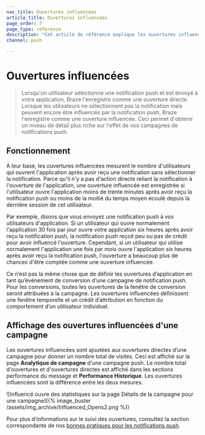```yaml
---
nav_title: Ouvertures influencées
article_title: Ouvertures influencées
page_order: 7
page_type: reference
description: "Cet article de référence explique les ouvertures influencées et comment vous pouvez les suivre pour fournir un niveau de détail plus riche à vos campagnes push."
channel: push

---
```


# Ouvertures influencées

> Lorsqu'un utilisateur sélectionne une notification push et est envoyé à votre application, Braze l'enregistre comme une ouverture directe. Lorsque les utilisateurs ne sélectionnent pas la notification mais peuvent encore être influencés par la notification push, Braze l'enregistre comme une ouverture influencée. Ceci permet d'obtenir un niveau de détail plus riche sur l'effet de vos campagnes de notifications push.

## Fonctionnement

À leur base, les ouvertures influencées mesurent le nombre d'utilisateurs qui ouvrent l'application après avoir reçu une notification sans sélectionner la notification. Parce qu'il n'y a pas d'action directe reliant la notification à l'ouverture de l'application, une ouverture influencée est enregistrée si l'utilisateur ouvre l'application moins de trente minutes après avoir reçu la notification push ou moins de la moitié du temps moyen écoulé depuis la dernière session de cet utilisateur.

Par exemple, disons que vous envoyez une notification push à vos utilisateurs d'application. Si un utilisateur qui ouvre normalement l'application 30 fois par jour ouvre votre application six heures après avoir reçu la notification push, la notification push reçoit peu ou pas de crédit pour avoir influencé l'ouverture. Cependant, si un utilisateur qui utilise normalement l'application une fois par mois ouvre l'application six heures après avoir reçu la notification push, l'ouverture a beaucoup plus de chances d'être comptée comme une ouverture influencée. 

Ce n’est pas la même chose que de définir les ouvertures d’application en tant qu’événement de conversion d’une campagne de notification push. Pour les conversions, toutes les ouvertures de la fenêtre de conversion seront attribuées à la campagne. Les ouvertures influencées définissent une fenêtre temporelle et un crédit d’attribution en fonction du comportement d’un utilisateur individuel.

## Affichage des ouvertures influencées d'une campagne

Les ouvertures influencées sont ajoutées aux ouvertures directes d’une campagne pour donner un nombre total de visites. Ceci est affiché sur la page **Analytique de campagne** d'une campagne push. Le nombre total d'ouvertures et d'ouvertures directes est affiché dans les sections performance du message et **Performance Historique**. Les ouvertures influencées sont la différence entre les deux mesures.

![Influencé ouvre des statistiques sur la page Détails de la campagne pour une campagne]({% image_buster /assets/img_archive/Influenced_Opens2.png %})

Pour plus d'informations sur le suivi des ouvertures, consultez la section correspondante de nos [bonnes pratiques pour les notifications push]({{site.baseurl}}/user_guide/message_building_by_channel/push/best_practices/).

